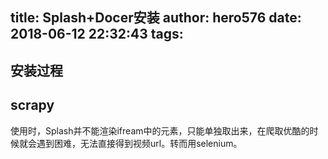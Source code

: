 title: Splash+Docer安装
author: hero576
date: 2018-06-12 22:32:43
tags:
---
## 安装过程



## scrapy
使用时，Splash并不能渲染ifream中的元素，只能单独取出来，在爬取优酷的时候就会遇到困难，无法直接得到视频url。转而用selenium。